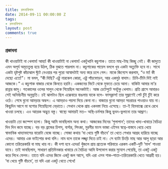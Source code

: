 ```yaml
---
title: রসনাবিলাস
date: 2014-09-11 00:00:00 Z
tags:
- রসনাবিলাস
layout: post
comments: true
---
```


### প্রস্তাবনা

কী খাওয়াটাই না খেলাম! আহা! কী খাওয়াটাই না খেলাম! একটুখানি কচুশাক। তাতে মাছ-টাছ কিচ্ছু নেই। কী জাদুতে এমন অপূর্ব অমৃততুল্য হয়ে উঠল, ঠিক বুঝতে পারলাম না। কচুশাকের পায়েস বললে খুব একটা অত্যুক্তি হবে না। সাথে একটা হৃষ্টপুষ্ট কাঁচাঝাল ঘুঁটে নেওয়ার পর পুরো আস্বাদটাই অন্য স্তরে চলে গেল। মাকে জিগ্যেস করলাম, “ও মা! কী দেছো এতে!”। মা বলল, “কী দিছি? এট্টু নারকেল কোরা, এট্টু পাঁচফোড়ন, আর একমুঠ বাদাম। চিনি-টিনি দিই নাই আজকে।” এ কচুশাক বাজার থেকে কিনতে হয়নি। একজনের ভিটে থেকে মুফতে চেয়ে আনা। বাকিটা আমার মা’র রান্নার জাদু। গতকালের ওলের সালুন থেকে গিয়েছিল অনেকটাই। আজ চেটেপুটে সবটুকু খেলাম। প্রতি গ্রাসে আবারও সেই অনির্বচনীয় অনুভুতি। চই ঝালটাও ছিল এক্কেবারে বাঙলায় যাকে বলে- ফাসক্লাস! তার সুঘ্রাণেই পেট চুঁই চুঁই করে ওঠে। শেষে বুনো আমড়ার অম্বল। এ আমড়াও পয়সা দিয়ে কেনা না। বাজারে বুনো আমড়া সচরাচর পাওয়াও যায় না। কিছুদিন আগে মা যশোর গিয়েছিলো বেড়াতে। সেখান থেকে প্রায় একবস্তা নিয়ে এসেছে। তা-ই হিমবাক্সে রেখে রেখে খাওয়া চলছে। এও আরেক অদ্ভুত বস্তু। স্বাস্থ্যে আমারই মত‒ অস্থি-চর্মসার কিন্তু ভুবন-ভুলানো তার আঘ্রাণ।

খাওয়াটা তো জম্পেশ হলো। কিন্তু আমি ভাবছিলাম অন্য কথা। আজকের দিনের ‘পুলাপান’; তাদের খাদ্য-খাবারে বৈচিত্র্য দিন দিন কমে যাচ্ছে। বড় বড় ব্রান্ডের চিপস্, বার্গার, পিৎজা, মুরগীর মাংস ভাজা এইসব স্বপ্নে-বাস্তবে খেয়ে খেয়ে স্বাভাবিক খাদ্যাভাসের বারোটা বেজে যাচ্ছে। সোজা কথায় ‘যা খেয়ে গুষ্টি বাঁচবে’ তা খেতে শেখার আগ্রহ হারিয়ে যাচ্ছে এদের। আমার এক ভাইপোর কথা বলি। নাম বলে তাকে লজ্জ্বা দিতে চাই না। সে ব্যাটা চিংড়ি মাছ আর আলু ছাড়া আর কোনো তরিতরকারি বা মাছ খায় না। কী দশা হবে এদের! খুঁজলে প্রায় প্রত্যেক পরিবারে এরকম একটি-দুটি ‘মাল’ পাওয়া যাবে। তাই ভাবছিলাম, সাধারণ প্রতিদিনকার খাবারে যে বৈচিত্র্য আমি উপভোগ করার সুযোগ পেয়েছি, তা একটু একটু করে লিখে ফেলব। তাতে যদি এদের জিভে একটু জল আসে, যদি এরা এসব শাক-পাতা-তরিতরকারি খেতে আগ্রহী হয়। ‘যা খেয়ে গুষ্টি বাঁচবে’, তা যদি এরা একটু খেতে শেখে!
